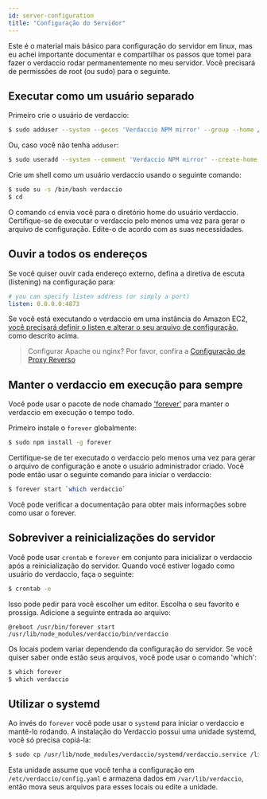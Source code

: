 ```yaml
---
id: server-configuration
title: "Configuração do Servidor"
---
```


Este é o material mais básico para configuração do servidor em linux, mas eu achei importante documentar e compartilhar os passos que tomei para fazer o verdaccio rodar permanentemente no meu servidor. Você precisará de permissões de root (ou sudo) para o seguinte.

## Executar como um usuário separado

Primeiro crie o usuário de verdaccio:

```bash
$ sudo adduser --system --gecos 'Verdaccio NPM mirror' --group --home /var/lib/verdaccio verdaccio
```

Ou, caso você não tenha `adduser`:

```bash
$ sudo useradd --system --comment 'Verdaccio NPM mirror' --create-home --home-dir /var/lib/verdaccio --shell /sbin/nologin verdaccio
```

Crie um shell como um usuário verdaccio usando o seguinte comando:

```bash
$ sudo su -s /bin/bash verdaccio
$ cd
```

O comando `cd` envia você para o diretório home do usuário verdaccio. Certifique-se de executar o verdaccio pelo menos uma vez para gerar o arquivo de configuração. Edite-o de acordo com as suas necessidades.

## Ouvir a todos os endereços

Se você quiser ouvir cada endereço externo, defina a diretiva de escuta (listening) na configuração para:

```yaml
# you can specify listen address (or simply a port)
listen: 0.0.0.0:4873
```

Se você está executando o verdaccio em uma instância do Amazon EC2, [você precisará definir o listen e alterar o seu arquivo de configuração](https://github.com/verdaccio/verdaccio/issues/314#issuecomment-327852203), como descrito acima.

> Configurar Apache ou nginx? Por favor, confira a [Configuração de Proxy Reverso](reverse-proxy.md)

## Manter o verdaccio em execução para sempre

Você pode usar o pacote de node chamado ['forever'](https://github.com/nodejitsu/forever) para manter o verdaccio em execução o tempo todo.

Primeiro instale o `forever` globalmente:

```bash
$ sudo npm install -g forever
```

Certifique-se de ter executado o verdaccio pelo menos uma vez para gerar o arquivo de configuração e anote o usuário administrador criado. Você pode então usar o seguinte comando para iniciar o verdaccio:

```bash
$ forever start `which verdaccio`
```

Você pode verificar a documentação para obter mais informações sobre como usar o forever.

## Sobreviver a reinicializações do servidor

Você pode usar `crontab` e `forever` em conjunto para inicializar o verdaccio após a reinicialização do servidor. Quando você estiver logado como usuário do verdaccio, faça o seguinte:

```bash
$ crontab -e
```

Isso pode pedir para você escolher um editor. Escolha o seu favorito e prossiga. Adicione a seguinte entrada ao arquivo:

    @reboot /usr/bin/forever start /usr/lib/node_modules/verdaccio/bin/verdaccio
    

Os locais podem variar dependendo da configuração do servidor. Se você quiser saber onde estão seus arquivos, você pode usar o comando 'which':

```bash
$ which forever
$ which verdaccio
```

## Utilizar o systemd

Ao invés do `forever` você pode usar o `systemd` para iniciar o verdaccio e mantê-lo rodando. A instalação do Verdaccio possui uma unidade systemd, você só precisa copiá-la:

```bash
$ sudo cp /usr/lib/node_modules/verdaccio/systemd/verdaccio.service /lib/systemd/system/ && sudo systemctl daemon-reload
```

Esta unidade assume que você tenha a configuração em `/etc/verdaccio/config.yaml` e armazena dados em `/var/lib/verdaccio`, então mova seus arquivos para esses locais ou edite a unidade.